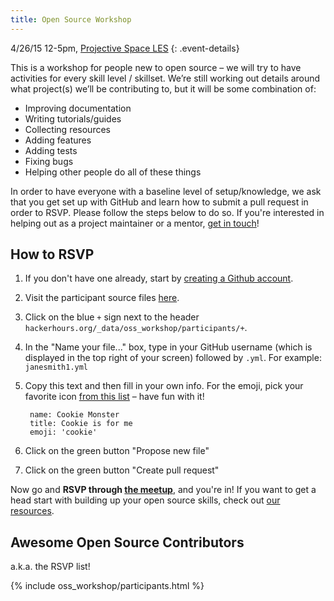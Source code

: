 ```yaml
---
title: Open Source Workshop
---
```


4/26/15 12-5pm, [Projective Space LES](http://www.projective.co/)
{: .event-details}

This is a workshop for people new to open source – we will try to have activities for every skill level / skillset. We’re still working out details around what project(s) we’ll be contributing to, but it will be some combination of:

* Improving documentation
* Writing tutorials/guides
* Collecting resources
* Adding features
* Adding tests
* Fixing bugs
* Helping other people do all of these things

In order to have everyone with a baseline level of setup/knowledge, we ask that you get set up with GitHub and learn how to submit a pull request in order to RSVP. Please follow the steps below to do so. If you're interested in helping out as a project maintainer or a mentor, [get in touch](mailto:hackerhoursnyc@gmail.com)!

## How to RSVP

<!-- ripping off of http://18f.github.io/hourofcode/ -->

1. If you don't have one already, start by [creating a Github account](https://github.com).
1. Visit the participant source files [here](https://github.com/afeld/hackerhours.org/tree/gh-pages/_data/oss_workshop/participants).
1. Click on the blue `+` sign next to the header `hackerhours.org/_data/oss_workshop/participants/+`.
1. In the "Name your file..." box, type in your GitHub username (which is displayed in the top right of your screen) followed by `.yml`. For example: `janesmith1.yml`
1. Copy this text and then fill in your own info. For the emoji, pick your favorite icon [from this list](http://www.emoji-cheat-sheet.com/) – have fun with it!

        name: Cookie Monster
        title: Cookie is for me
        emoji: 'cookie'

1. Click on the green button "Propose new file"
1. Click on the green button "Create pull request"

Now go and **RSVP through [the meetup](TODO)**, and you're in! If you want to get a head start with building up your open source skills, check out [our resources](/resources.html#getting-involved-in-open-source).

## Awesome Open Source Contributors

a.k.a. the RSVP list!

{% include oss_workshop/participants.html %}
